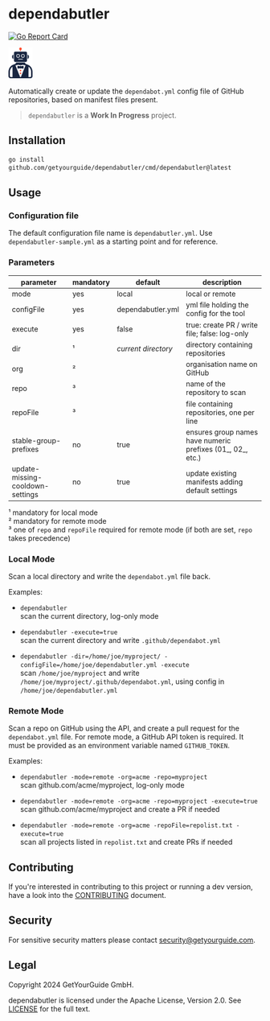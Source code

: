 # dependabutler

[![Go Report Card](https://goreportcard.com/badge/github.com/getyourguide/dependabutler)](https://goreportcard.com/report/github.com/getyourguide/dependabutler)

<img alt="dependabutler logo" src="dependabutler.png" style="width:48px"/>

Automatically create or update the `dependabot.yml` config file of GitHub repositories, based on manifest files present.

> `dependabutler` is a **Work In Progress** project.



## Installation

```
go install github.com/getyourguide/dependabutler/cmd/dependabutler@latest
```

## Usage

### Configuration file
The default configuration file name is `dependabutler.yml`. Use `dependabutler-sample.yml` as a starting point and for reference.

### Parameters

| parameter           | mandatory | default             | description                                   |
|---------------------|-----------|---------------------|-----------------------------------------------|
| mode                | yes       | local               | local or remote                               |
| configFile          | yes       | dependabutler.yml   | yml file holding the config for the tool      |
| execute             | yes       | false               | true: create PR / write file; false: log-only |
| dir                 | ¹         | *current directory* | directory containing repositories             |
| org                 | ²         |                     | organisation name on GitHub                   |
| repo                | ³         |                     | name of the repository to scan                |
| repoFile            | ³         |                     | file containing repositories, one per line    |
| stable-group-prefixes | no      | true                | ensures group names have numeric prefixes (01_, 02_, etc.) |
| update-missing-cooldown-settings | no | true          | update existing manifests adding default settings |

¹ mandatory for local mode  
² mandatory for remote mode  
³ one of `repo` and `repoFile` required for remote mode (if both are set, `repo` takes precedence)  


### Local Mode

Scan a local directory and write the `dependabot.yml` file back.

Examples:

- `dependabutler`  
  scan the current directory, log-only mode

- `dependabutler -execute=true`  
  scan the current directory and write `.github/dependabot.yml`

- `dependabutler -dir=/home/joe/myproject/ -configFile=/home/joe/dependabutler.yml -execute`  
  scan `/home/joe/myproject` and write `/home/joe/myproject/.github/dependabot.yml`, using config in `/home/joe/dependabutler.yml`


### Remote Mode
Scan a repo on GitHub using the API, and create a pull request for the `dependabot.yml` file.
For remote mode, a GitHub API token is required. It must be provided as an environment variable named `GITHUB_TOKEN`.

Examples:

- `dependabutler -mode=remote -org=acme -repo=myproject`  
  scan github.com/acme/myproject, log-only mode

- `dependabutler -mode=remote -org=acme -repo=myproject -execute=true`
  scan github.com/acme/myproject and create a PR if needed

- `dependabutler -mode=remote -org=acme -repoFile=repolist.txt -execute=true`  
  scan all projects listed in `repolist.txt` and create PRs if needed


## Contributing

If you're interested in contributing to this project or running a dev version, have a look into the [CONTRIBUTING](CONTRIBUTING.md) document.


## Security

For sensitive security matters please contact [security@getyourguide.com](mailto:security@getyourguide.com).


## Legal

Copyright 2024 GetYourGuide GmbH.

dependabutler is licensed under the Apache License, Version 2.0. See [LICENSE](LICENSE) for the full text.